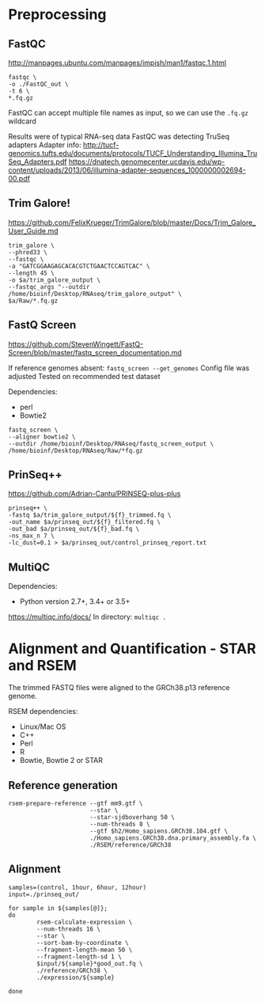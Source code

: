 # Preprocessing

## FastQC
http://manpages.ubuntu.com/manpages/impish/man1/fastqc.1.html

```
fastqc \
-o ./FastQC_out \
-t 6 \
*.fq.gz
```

FastQC can accept multiple file names as input, so we can use the ```.fq.gz``` wildcard

Results were of typical RNA-seq data
FastQC was detecting TruSeq adapters 
Adapter info: 
http://tucf-genomics.tufts.edu/documents/protocols/TUCF_Understanding_Illumina_TruSeq_Adapters.pdf
https://dnatech.genomecenter.ucdavis.edu/wp-content/uploads/2013/06/illumina-adapter-sequences_1000000002694-00.pdf

## Trim Galore!
https://github.com/FelixKrueger/TrimGalore/blob/master/Docs/Trim_Galore_User_Guide.md

```
trim_galore \
--phred33 \
--fastqc \
-a "GATCGGAAGAGCACACGTCTGAACTCCAGTCAC" \
--length 45 \
-o $a/trim_galore_output \
--fastqc_args "--outdir /home/bioinf/Desktop/RNAseq/trim_galore_output" \
$a/Raw/*.fq.gz
```

## FastQ Screen

https://github.com/StevenWingett/FastQ-Screen/blob/master/fastq_screen_documentation.md

If reference genomes absent: ```fastq_screen --get_genomes```
Config file was adjusted
Tested on recommended test dataset


Dependencies:
- perl
- Bowtie2

```
fastq_screen \
--aligner bowtie2 \
--outdir /home/bioinf/Desktop/RNAseq/fastq_screen_output \
/home/bioinf/Desktop/RNAseq/Raw/*fq.gz
```

## PrinSeq++
https://github.com/Adrian-Cantu/PRINSEQ-plus-plus

```
prinseq++ \
-fastq $a/trim_galore_output/${f}_trimmed.fq \
-out_name $a/prinseq_out/${f}_filtered.fq \
-out_bad $a/prinseq_out/${f}_bad.fq \
-ns_max_n 7 \
-lc_dust=0.1 > $a/prinseq_out/control_prinseq_report.txt
```


## MultiQC
Dependencies:
- Python version 2.7+, 3.4+ or 3.5+

https://multiqc.info/docs/
In directory:
```multiqc .```


# Alignment and Quantification - STAR and RSEM
The trimmed FASTQ files were aligned to the GRCh38.p13 reference genome.

RSEM dependencies:
- Linux/Mac OS
- C++
- Perl 
- R 
- Bowtie, Bowtie 2 or STAR

## Reference generation
```
rsem-prepare-reference --gtf mm9.gtf \
                       --star \
                       --star-sjdboverhang 50 \
                       --num-threads 8 \
                       --gtf $h2/Homo_sapiens.GRCh38.104.gtf \
                       ./Homo_sapiens.GRCh38.dna.primary_assembly.fa \
                       ./RSEM/reference/GRCh38
```

## Alignment
```
samples=(control, 1hour, 6hour, 12hour)
input=./prinseq_out/

for sample in ${samples[@]};
do
        rsem-calculate-expression \
        --num-threads 16 \
        --star \
        --sort-bam-by-coordinate \
        --fragment-length-mean 50 \
        --fragment-length-sd 1 \
        $input/${sample}*good_out.fq \
        ./reference/GRCh38 \
        ./expression/${sample}

done
```
